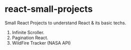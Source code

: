 # react-small-projects

Small React Projects to understand React &amp; its basic techs.

1. Infinite Scroller.
2. Pagination React.
3. WildFire Tracker (NASA API)

